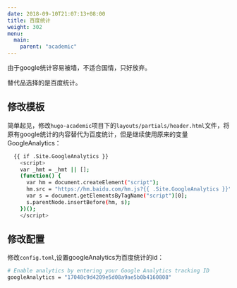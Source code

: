 ```yaml
---
date: 2018-09-10T21:07:13+08:00
title: 百度统计
weight: 302
menu:
  main:
    parent: "academic"
---
```


由于google统计容易被墙，不适合国情，只好放弃。

替代品选择的是百度统计。

## 修改模板

简单起见，修改`hugo-academic`项目下的`layouts/partials/header.html`文件，将原有google统计的内容替代为百度统计，但是继续使用原来的变量GoogleAnalytics：

```bash
  {{ if .Site.GoogleAnalytics }}
	<script>
	var _hmt = _hmt || [];
	(function() {
	  var hm = document.createElement("script");
	  hm.src = "https://hm.baidu.com/hm.js?{{ .Site.GoogleAnalytics }}";
	  var s = document.getElementsByTagName("script")[0];
	  s.parentNode.insertBefore(hm, s);
	})();
	</script>
```

## 修改配置

修改`config.toml`,设置googleAnalytics为百度统计的id：

```bash
# Enable analytics by entering your Google Analytics tracking ID
googleAnalytics = "17048c9d4209e5d08a9ae5b0b4160808"
```
